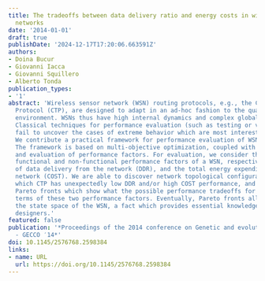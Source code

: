 ```yaml
---
title: The tradeoffs between data delivery ratio and energy costs in wireless sensor
  networks
date: '2014-01-01'
draft: true
publishDate: '2024-12-17T17:20:06.663591Z'
authors:
- Doina Bucur
- Giovanni Iacca
- Giovanni Squillero
- Alberto Tonda
publication_types:
- '1'
abstract: 'Wireless sensor network (WSN) routing protocols, e.g., the Collection Tree
  Protocol (CTP), are designed to adapt in an ad-hoc fashion to the quality of the
  environment. WSNs thus have high internal dynamics and complex global behavior.
  Classical techniques for performance evaluation (such as testing or verification)
  fail to uncover the cases of extreme behavior which are most interesting to designers.
  We contribute a practical framework for performance evaluation of WSN protocols.
  The framework is based on multi-objective optimization, coupled with protocol simulation
  and evaluation of performance factors. For evaluation, we consider the two crucial
  functional and non-functional performance factors of a WSN, respectively: the ratio
  of data delivery from the network (DDR), and the total energy expenditure of the
  network (COST). We are able to discover network topological configurations over
  which CTP has unexpectedly low DDR and/or high COST performance, and expose full
  Pareto fronts which show what the possible performance tradeoffs for CTP are in
  terms of these two performance factors. Eventually, Pareto fronts allow us to bound
  the state space of the WSN, a fact which provides essential knowledge to WSN protocol
  designers.'
featured: false
publication: '*Proceedings of the 2014 conference on Genetic and evolutionary computation
  - GECCO ′14*'
doi: 10.1145/2576768.2598384
links:
- name: URL
  url: https://doi.org/10.1145/2576768.2598384
---
```


